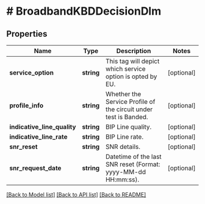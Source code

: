 # # BroadbandKBDDecisionDlm

## Properties

Name | Type | Description | Notes
------------ | ------------- | ------------- | -------------
**service_option** | **string** | This tag will depict which service option is opted by EU. | [optional]
**profile_info** | **string** | Whether the Service Profile of the circuit under test is Banded. | [optional]
**indicative_line_quality** | **string** | BIP Line quality. | [optional]
**indicative_line_rate** | **string** | BIP Line rate. | [optional]
**snr_reset** | **string** | SNR details. | [optional]
**snr_request_date** | **string** | Datetime of the last SNR reset (Format: yyyy-MM-dd HH:mm:ss). | [optional]

[[Back to Model list]](../../README.md#models) [[Back to API list]](../../README.md#endpoints) [[Back to README]](../../README.md)
